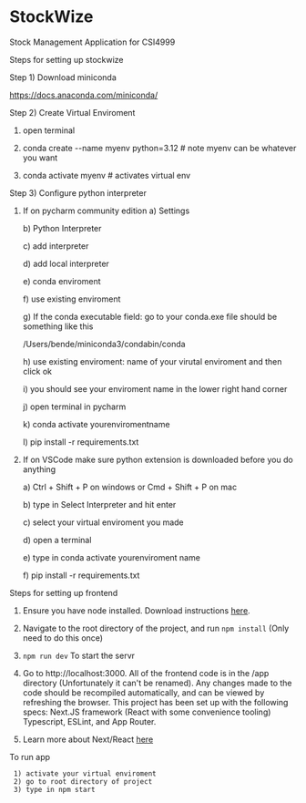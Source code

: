 # StockWize
Stock Management Application for CSI4999


Steps for setting up stockwize 

Step 1) Download miniconda

https://docs.anaconda.com/miniconda/

Step 2) Create Virtual Enviroment

   1) open terminal
      
   2) conda create --name myenv python=3.12 # note myenv can be whatever you want
      
   3) conda activate myenv # activates virtual env

Step 3) Configure python interpreter 

  1) If on pycharm community edition
     a) Settings
     
     b) Python Interpreter
     
     c) add interpreter
     
     d) add local interpreter
     
     e) conda enviroment
     
     f) use existing enviroment
     
     g) If the conda executable field: go to your conda.exe file should be something like this
       
      /Users/bende/miniconda3/condabin/conda
     
     h) use existing enviroment: name of your virutal enviroment and then click ok
     
     i) you should see your enviroment name in the lower right hand corner
     
     j) open terminal in pycharm
     
     k) conda activate yourenviromentname
     
     l) pip install -r requirements.txt

  3) If on VSCode
     make sure python extension is downloaded before you do anything
     
     a) Ctrl + Shift + P on windows or Cmd + Shift + P on mac
     
     b) type in Select Interpreter and hit enter
     
     c) select your virtual enviroment you made
     
     d) open a terminal
     
     e) type in conda activate yourenviroment name
     
     f) pip install -r requirements.txt

Steps for setting up frontend

   1) Ensure you have node installed. Download instructions [here](https://nodejs.org/en/download/package-manager).

   2) Navigate to the root directory of the project, and run `npm install` (Only need to do this once)
   
   3) `npm run dev` To start the servr

   4) Go to http://localhost:3000. All of the frontend code is in the /app directory (Unfortunately it can't be renamed). Any changes made to the code should be recompiled automatically, and can be viewed by refreshing the browser. This project has been set up with the following specs: Next.JS framework (React with some convenience tooling) Typescript, ESLint, and App Router. 

   5) Learn more about Next/React [here](https://nextjs.org/docs/getting-started/project-structure)


To run app

     1) activate your virtual enviroment 
     2) go to root directory of project
     3) type in npm start